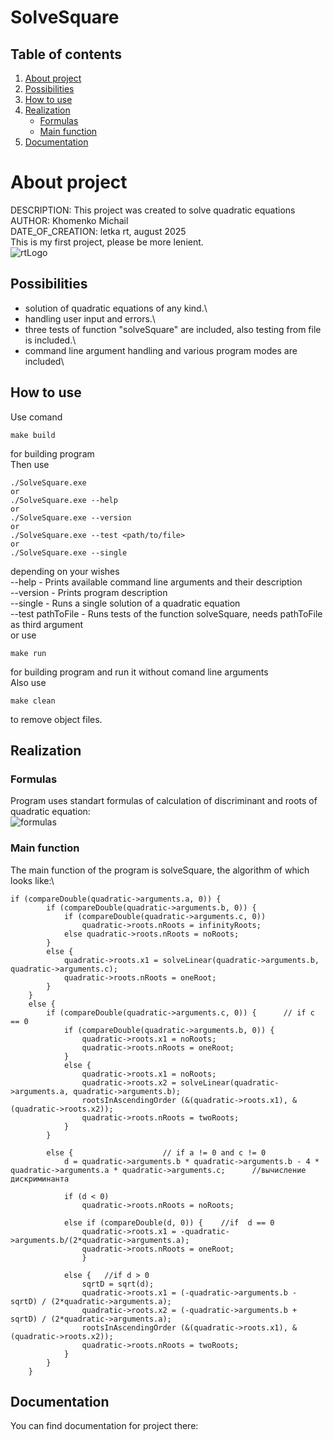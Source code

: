 # SolveSquare

## Table of contents
1. [About project](about-project)
2. [Possibilities](possibilities)
3. [How to use](how-to-use)
4. [Realization](realization)
   - [Formulas](formulas)
   - [Main function](main-function)
5. [Documentation](documentation)

# About project
DESCRIPTION: This project was created to solve quadratic equations\
AUTHOR: Khomenko Michail\
DATE_OF_CREATION: letka rt, august 2025\
This is my first project, please be more lenient.\
![rtLogo](https://start.mipt.ru/public/olympic/70/9b/2e/2e3f03_.jpg?t=121cf)

## Possibilities
- solution of quadratic equations of any kind.\
- handling user input and errors.\
- three tests of function "solveSquare" are included, also testing from file is included.\
- command line argument handling and various program modes are included\

## How to use
Use comand
```
make build
```
for building program\
Then use 
```
./SolveSquare.exe
or
./SolveSquare.exe --help
or
./SolveSquare.exe --version
or
./SolveSquare.exe --test <path/to/file>
or
./SolveSquare.exe --single
```
depending on your wishes\
--help - Prints available command line arguments and their description\
--version - Prints program description\
--single - Runs a single solution of a quadratic equation\
--test pathToFile - Runs tests of the function solveSquare,
needs pathToFile as third argument\
or use
```
make run
```
for building program and run it without comand line arguments\
Also use 
```
make clean
```
to remove object files.
## Realization 
### Formulas
Program uses standart formulas of calculation of discriminant and roots of quadratic equation:\
![formulas](https://images.genius.com/1d894d7dec53f02fe10f336c230bd83f.640x640x1.jpg)
### Main function
The main function of the program is solveSquare, the algorithm of which looks like:\
```
if (compareDouble(quadratic->arguments.a, 0)) {
        if (compareDouble(quadratic->arguments.b, 0)) {
            if (compareDouble(quadratic->arguments.c, 0))
                quadratic->roots.nRoots = infinityRoots;
            else quadratic->roots.nRoots = noRoots;
        }
        else {
            quadratic->roots.x1 = solveLinear(quadratic->arguments.b, quadratic->arguments.c);
            quadratic->roots.nRoots = oneRoot;
        }
    }
    else {
        if (compareDouble(quadratic->arguments.c, 0)) {      // if с == 0
            if (compareDouble(quadratic->arguments.b, 0)) {
                quadratic->roots.x1 = noRoots;
                quadratic->roots.nRoots = oneRoot;
            }
            else {
                quadratic->roots.x1 = noRoots;
                quadratic->roots.x2 = solveLinear(quadratic->arguments.a, quadratic->arguments.b);
                rootsInAscendingOrder (&(quadratic->roots.x1), &(quadratic->roots.x2));
                quadratic->roots.nRoots = twoRoots;
            }
        }

        else {                    // if а != 0 and с != 0
            d = quadratic->arguments.b * quadratic->arguments.b - 4 * quadratic->arguments.a * quadratic->arguments.c;      //вычисление дискриминанта

            if (d < 0)
                quadratic->roots.nRoots = noRoots;

            else if (compareDouble(d, 0)) {    //if  d == 0
                quadratic->roots.x1 = -quadratic->arguments.b/(2*quadratic->arguments.a);
                quadratic->roots.nRoots = oneRoot;
                }

            else {   //if d > 0
                sqrtD = sqrt(d);
                quadratic->roots.x1 = (-quadratic->arguments.b - sqrtD) / (2*quadratic->arguments.a);
                quadratic->roots.x2 = (-quadratic->arguments.b + sqrtD) / (2*quadratic->arguments.a);
                rootsInAscendingOrder (&(quadratic->roots.x1), &(quadratic->roots.x2));
                quadratic->roots.nRoots = twoRoots;
            }
        }
    }
```
## Documentation 
You can find documentation for project there:



